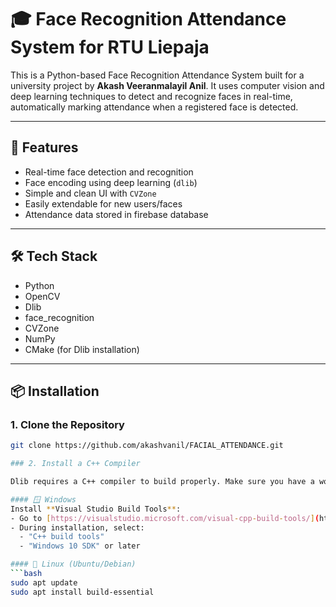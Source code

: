 # 🎓 Face Recognition Attendance System for RTU Liepaja 

This is a Python-based Face Recognition Attendance System built for a university project by **Akash Veeranmalayil Anil**. It uses computer vision and deep learning techniques to detect and recognize faces in real-time, automatically marking attendance when a registered face is detected.

---

## 🚀 Features

- Real-time face detection and recognition
- Face encoding using deep learning (`dlib`)
- Simple and clean UI with `CVZone`
- Easily extendable for new users/faces
- Attendance data stored in firebase database

---

## 🛠️ Tech Stack

- Python
- OpenCV
- Dlib
- face_recognition
- CVZone
- NumPy
- CMake (for Dlib installation)

---

## 📦 Installation

### 1. Clone the Repository
```bash
git clone https://github.com/akashvanil/FACIAL_ATTENDANCE.git

### 2. Install a C++ Compiler

Dlib requires a C++ compiler to build properly. Make sure you have a working compiler installed before proceeding.

#### 🪟 Windows
Install **Visual Studio Build Tools**:
- Go to [https://visualstudio.microsoft.com/visual-cpp-build-tools/](https://visualstudio.microsoft.com/visual-cpp-build-tools/)
- During installation, select:
  - "C++ build tools"
  - "Windows 10 SDK" or later

#### 🐧 Linux (Ubuntu/Debian)
```bash
sudo apt update
sudo apt install build-essential
